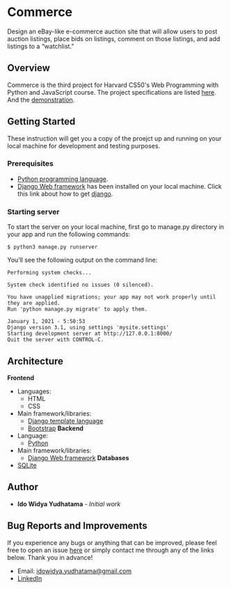 # Commerce
Design an eBay-like e-commerce auction site that will allow users to post auction listings, place bids on listings, comment on those listings, and add listings to a “watchlist.”

## Overview
Commerce is the third project for Harvard CS50's Web Programming with Python and JavaScript course. The project specifications are listed [here](https://cs50.harvard.edu/web/2020/projects/2/commerce/). And the [demonstration](https://youtu.be/g7FCuTAowHo).

## Getting Started
These instruction will get you a copy of the proejct up and running on your local machine for development and testing purposes.

### Prerequisites
- [Python programming language](https://www.python.org/about/).
- [Django Web framework](https://www.djangoproject.com/) has been installed on your local machine. Click this link about how to get [django](https://www.djangoproject.com/download/).

### Starting server
To start the server on your local machine, first go to manage.py directory in your app and run the following commands:
```
$ python3 manage.py runserver
```
You’ll see the following output on the command line:
```
Performing system checks...

System check identified no issues (0 silenced).

You have unapplied migrations; your app may not work properly until they are applied.
Run 'python manage.py migrate' to apply them.

January 1, 2021 - 5:50:53
Django version 3.1, using settings 'mysite.settings'
Starting development server at http://127.0.0.1:8000/
Quit the server with CONTROL-C.
```
## Architecture
**Frontend**
- Languages:
  - HTML
  - CSS
- Main framework/libraries:
  - [Django template language](https://docs.djangoproject.com/en/3.1/ref/templates/language/)
  - [Bootstrap](https://getbootstrap.com/)
**Backend**
- Language:
  - [Python](https://www.python.org/)
- Main framework/libraries:
  - [Django Web framework](https://www.djangoproject.com/)
**Databases**
- [SQLite](https://www.sqlite.org/index.html)

## Author
- **Ido Widya Yudhatama** - _Initial work_

## Bug Reports and Improvements
If you experience any bugs or anything that can be improved, please feel free to open an issue [here](https://github.com/idoyudha/commerce/issues) or 
simply contact me through any of the links below. Thank you in advance!
- Email: idowidya.yudhatama@gmail.com
- [LinkedIn](https://www.linkedin.com/in/idoyudha/)
